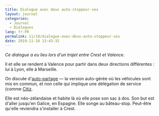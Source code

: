 ```yaml
---
title: Dialogue avec deux auto-stoppeur·ses
layout: journal
categories:
  - Journal
  - Dialogues
lang: fr-FR
permalink: 11/18/dialogue-avec-deux-auto-stoppeur·ses
date: 2019-11-18 13:43:32
---
```


<i>Ce dialogue a eu lieu lors d'un trajet entre Crest et  Valence</i>.

Il et elle se rendent à Valence pour partir dans deux directions différentes : lui à Lyon, elle à Marseille.

On discute d'[auto-partage](https://github.com/oncletom/auto-partage) — la version auto-gérée où les véhicules sont mis en commun, et non celle qui implique une délégation de service (comme [Citiz](https://citiz.coop/).

Elle est néo-zélandaise et habite là où elle pose son sac à dos.  Son but est d'aller jusqu'en Galice, en Espagne. Elle songe au bâteau-stop. Peut-être qu'elle reviendra s'installer à Crest.
